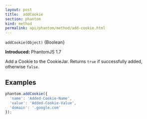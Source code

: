 ```yaml
---
layout: post
title:  addCookie
section: phantom
kind: method
permalink: api/phantom/method/add-cookie.html
---
```


`addCookie(Object)` {Boolean}

**Introduced:** PhantomJS 1.7

Add a Cookie to the CookieJar.  Returns `true` if successfully added, otherwise `false`.

## Examples

```javascript
phantom.addCookie({
  'name': 'Added-Cookie-Name',
  'value': 'Added-Cookie-Value',
  'domain': '.google.com'
});
```








